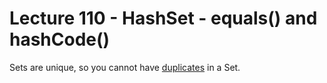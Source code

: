 # Lecture 110 - HashSet - equals() and hashCode()

Sets are unique, so you cannot have <u>duplicates</u> in a Set.

 